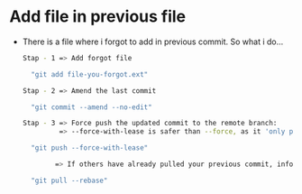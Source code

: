 # Add file in previous file

- There is a file where i forgot to add in previous commit. So what i do...

  ```bash
  Stap - 1 => Add forgot file

    "git add file-you-forgot.ext"

  Stap - 2 => Amend the last commit

    "git commit --amend --no-edit"

  Stap - 3 => Force push the updated commit to the remote branch:
           => --force-with-lease is safer than --force, as it 'only pushes if no one else has updated the branch'.

    "git push --force-with-lease"

          => If others have already pulled your previous commit, inform them to sync their branch using:

    "git pull --rebase"
  ```
